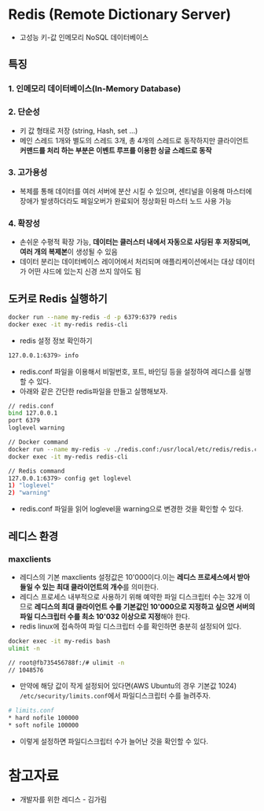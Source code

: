 # Redis (Remote Dictionary Server)
- 고성능 키-값 인메모리 NoSQL 데이터베이스

## 특징
### 1. 인메모리 데이터베이스(In-Memory Database)
### 2. 단순성
- 키 값 형태로 저장 (string, Hash, set ...)
- 메인 스레드 1개와 별도의 스레드 3개, 총 4개의 스레드로 동작하지만 클라이언트 **커맨드를 처리 하는 부분은 이벤트 루프를 이용한 싱글 스레드로 동작**
### 3. 고가용성
- 복제를 통해 데이터를 여러 서버에 분산 시킬 수 있으며, 센티널을 이용해 마스터에 장애가 발생하더라도 페일오버가 완료되어 정상화된 마스터 노드 사용 가능
### 4. 확장성
- 손쉬운 수평적 확장 가능, **데이터는 클러스터 내에서 자동으로 샤딩된 후 저장되며, 여러 개의 복제본**이 생성될 수 있음
- 데이터 분리는 데이터베이스 레이어에서 처리되며 애플리케이션에서는 대상 데이터가 어떤 샤드에 있는지 신경 쓰지 않아도 됨

## 도커로 Redis 실행하기
```bash
docker run --name my-redis -d -p 6379:6379 redis
docker exec -it my-redis redis-cli
```
- redis 설정 정보 확인하기
```bash
127.0.0.1:6379> info
```
- redis.conf 파일을 이용해서 비밀번호, 포트, 바인딩 등을 설정하여 레디스를 실행할 수 있다.
- 아래와 같은 간단한 redis파일을 만들고 실행해보자.
```bash
// redis.conf 
bind 127.0.0.1
port 6379
loglevel warning

// Docker command
docker run --name my-redis -v ./redis.conf:/usr/local/etc/redis/redis.conf -d -p 6379:6379 redis redis-server /usr/local/etc/redis/redis.conf
docker exec -it my-redis redis-cli

// Redis command
127.0.0.1:6379> config get loglevel
1) "loglevel"
2) "warning"
```
- redis.conf 파일을 읽어 loglevel을 warning으로 변경한 것을 확인할 수 있다.

## 레디스 환경
### maxclients
- 레디스의 기본 maxclients 설정값은 10'000이다.이는 **레디스 프로세스에서 받아들일 수 있는 최대 클라이언트의 개수**를 의미한다. 
- 레디스 프로세스 내부적으로 사용하기 위해 예약한 파일 디스크립터 수는 32개 이므로 **레디스의 최대 클라이언트 수를 기본값인 10'000으로 지정하고 싶으면 서버의 파일 디스크립터 수를 최소 10'032 이상으로 지정**해야 한다.
- redis linux에 접속하여 파일 디스크립터 수를 확인하면 충분히 설정되어 있다.
```bash
docker exec -it my-redis bash
ulimit -n 

// root@fb735456788f:/# ulimit -n
// 1048576
```
- 만약에 해당 값이 작게 설정되어 있다면(AWS Ubuntu의 경우 기본값 1024) `/etc/security/limits.conf`에서 파일디스크립터 수를 늘려주자.
```bash
# limits.conf
* hard nofile 100000
* soft nofile 100000
```
- 이렇게 설정하면 파일디스크립터 수가 늘어난 것을 확인할 수 있다.

# 참고자료
- 개발자를 위한 레디스 - 김가림